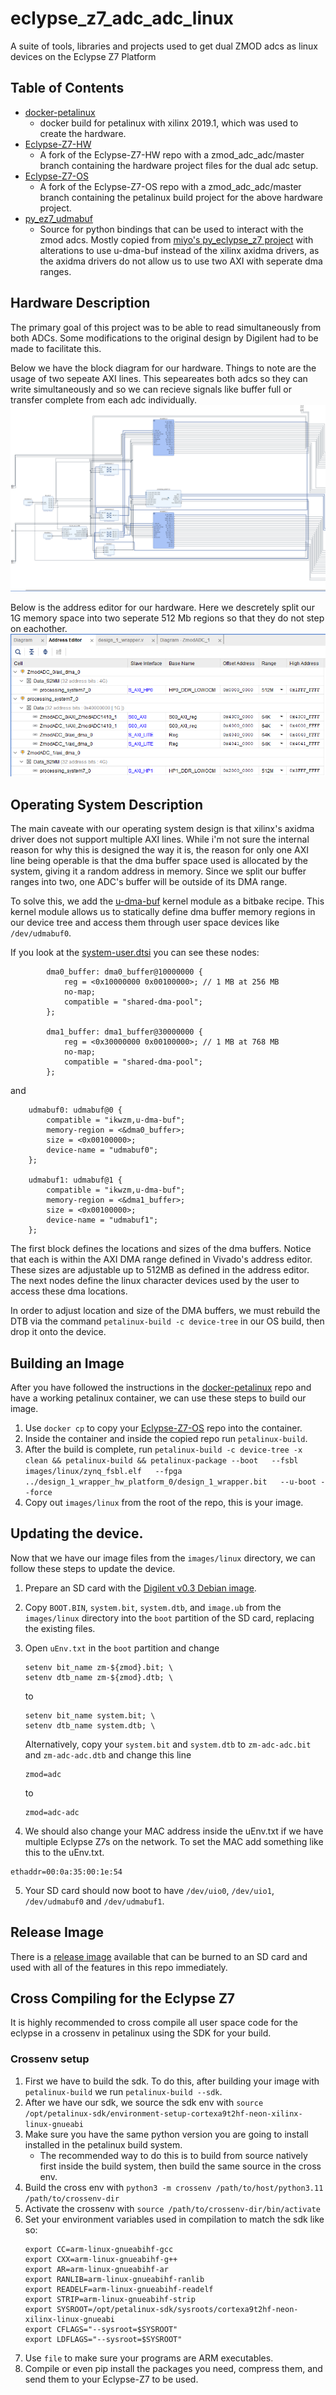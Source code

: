 # eclypse_z7_adc_adc_linux
A suite of tools, libraries and projects used to get dual ZMOD adcs as linux devices on the Eclypse Z7 Platform


## Table of Contents
- [docker-petalinux](#docker-petalinux)
    - docker build for petalinux with xilinx 2019.1, which was used to create the hardware.
- [Eclypse-Z7-HW](#eclypse-z7-hw)
    - A fork of the Eclypse-Z7-HW repo with a zmod_adc_adc/master branch containing the hardware project files for the dual adc setup.
- [Eclypse-Z7-OS](#eclypse-z7-os)
    - A fork of the Eclypse-Z7-OS repo with a zmod_adc_adc/master branch containing the petalinux build project for the above hardware project.
- [py_ez7_udmabuf](#py-ez7-udmabuf)
    - Source for python bindings that can be used to interact with the zmod adcs. Mostly copied from [miyo's py_eclypse_z7 project](https://github.com/miyo/py_eclypse_z7/tree/main) with alterations to use u-dma-buf instead of the xilinx axidma drivers, as the axidma drivers do not allow us to use two AXI with seperate dma ranges.

## Hardware Description
 The primary goal of this project was to be able to read simultaneously from both ADCs. Some modifications to the original design by Digilent had to be made to facilitate this. 

Below we have the block diagram for our hardware. Things to note are the usage of two sepeate AXI lines. This sepeareates both adcs so they can write simultaneously and so we can recieve signals like buffer full or transfer complete from each adc individually.
![Block Diagram](res/block_diagram.png)

Below is the address editor for our hardware. Here we descretely split our 1G memory space into two seperate 512 Mb regions so that they do not step on eachother.
![Address Editor](res/address_editor.png)

## Operating System Description
The main caveate with our operating system design is that xilinx's axidma driver does not support multiple AXI lines. While i'm not sure the internal reason for why this is designed the way it is, the reason for only one AXI line being operable is that the dma buffer space used is allocated by the system, giving it a random address in memory. Since we split our buffer ranges into two, one ADC's buffer will be outside of its DMA range. 

To solve this, we add the [u-dma-buf](https://github.com/ikwzm/udmabuf) kernel module as a bitbake recipe. This kernel module allows us to statically define dma buffer memory regions in our device tree and access them through user space devices like `/dev/udmabuf0`.

If you look at the [system-user.dtsi](https://github.com/dannyp303/Eclypse-Z7-OS/project-spec/meta-user/recipes-bsp/device-tree/files/system-user.dtsi) you can see these nodes:
```
        dma0_buffer: dma0_buffer@10000000 {
            reg = <0x10000000 0x00100000>; // 1 MB at 256 MB
            no-map;
            compatible = "shared-dma-pool";
        };

        dma1_buffer: dma1_buffer@30000000 {
            reg = <0x30000000 0x00100000>; // 1 MB at 768 MB
            no-map;
            compatible = "shared-dma-pool";
        };
```
and
```
    udmabuf0: udmabuf@0 {
        compatible = "ikwzm,u-dma-buf";
        memory-region = <&dma0_buffer>;
        size = <0x00100000>;
        device-name = "udmabuf0";
    };

    udmabuf1: udmabuf@1 {
        compatible = "ikwzm,u-dma-buf";
        memory-region = <&dma1_buffer>;
        size = <0x00100000>;
        device-name = "udmabuf1";
    };
```
The first block defines the locations and sizes of the dma buffers. Notice that each is within the AXI DMA range defined in Vivado's address editor. These sizes are adjustable up to 512MB as defined in the address editor. The next nodes define the linux character devices used by the user to access these dma locations. 

In order to adjust location and size of the DMA buffers, we must rebuild the DTB via the command `petalinux-build -c device-tree` in our OS build, then drop it onto the device.

## Building an Image
After you have followed the instructions in the [docker-petalinux](#docker-petalinux) repo and have a working petalinux container, we can use these steps to build our image.
1. Use `docker cp` to copy your [Eclypse-Z7-OS](#eclypse-z7-os) repo into the container. 
2. Inside the container and inside the copied repo run `petalinux-build`.
3. After the build is complete, run `petalinux-build -c device-tree -x clean && petalinux-build && petalinux-package --boot   --fsbl images/linux/zynq_fsbl.elf   --fpga ../design_1_wrapper_hw_platform_0/design_1_wrapper.bit   --u-boot --force`
4. Copy out `images/linux` from the root of the repo, this is your image. 

## Updating the device.
Now that we have our image files from the `images/linux` directory, we can follow these steps to update the device.
1. Prepare an SD card with the [Digilent v0.3 Debian image](https://github.com/Digilent/Eclypse-Z7/releases/tag/v0.3).
2. Copy `BOOT.BIN`, `system.bit`, `system.dtb`, and `image.ub` from the `images/linux` directory into the `boot` partition of the SD card, replacing the existing files. 
3. Open `uEnv.txt` in the `boot` partition and change 
    ```
    setenv bit_name zm-${zmod}.bit; \
    setenv dtb_name zm-${zmod}.dtb; \
    ```

    to 

    ```
    setenv bit_name system.bit; \
    setenv dtb_name system.dtb; \
    ```
    Alternatively, copy your `system.bit` and `system.dtb` to `zm-adc-adc.bit` and `zm-adc-adc.dtb` and change this line
    ```
    zmod=adc
    ```
    to
    ```
    zmod=adc-adc
    ```
4. We should also change your MAC address inside the uEnv.txt if we have multiple Eclypse Z7s on the network. To set the MAC add something like this to the uEnv.txt.
```
ethaddr=00:0a:35:00:1e:54
``` 
5. Your SD card should now boot to have `/dev/uio0`, `/dev/uio1`, `/dev/udmabuf0` and `/dev/udmabuf1`.

## Release Image
There is a [release image](https://github.com/dannyp303/eclypse_z7_adc_adc_linux/releases/tag/release-image) available that can be burned to an SD card and used with all of the features in this repo immediately.

## Cross Compiling for the Eclypse Z7
It is highly recommended to cross compile all user space code for the eclypse in a crossenv in petalinux using the SDK for your build.
### Crossenv setup
1. First we have to build the sdk. To do this, after building your image with `petalinux-build` we run `petalinux-build --sdk`.
2. After we have our sdk, we source the sdk env with `source /opt/petalinux-sdk/environment-setup-cortexa9t2hf-neon-xilinx-linux-gnueabi`
3. Make sure you have the same python version you are going to install installed in the petalinux build system. 
    - The recommended way to do this is to build from source natively first inside the build system, then build the same source in the cross env.
4. Build the cross env with `python3 -m crossenv /path/to/host/python3.11 /path/to/crossenv-dir`
5. Activate the crossenv with `source /path/to/crossenv-dir/bin/activate`
6. Set your environment variables used in compilation to match the sdk like so:
    ```
    export CC=arm-linux-gnueabihf-gcc
    export CXX=arm-linux-gnueabihf-g++
    export AR=arm-linux-gnueabihf-ar
    export RANLIB=arm-linux-gnueabihf-ranlib
    export READELF=arm-linux-gnueabihf-readelf
    export STRIP=arm-linux-gnueabihf-strip
    export SYSROOT=/opt/petalinux-sdk/sysroots/cortexa9t2hf-neon-xilinx-linux-gnueabi
    export CFLAGS="--sysroot=$SYSROOT"
    export LDFLAGS="--sysroot=$SYSROOT"
    ```
7. Use `file` to make sure your programs are ARM executables.
8. Compile or even pip install the packages you need, compress them, and send them to your Eclypse-Z7 to be used.
